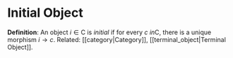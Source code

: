 # Initial Object
**Definition**: An object $i \in \mathsf{C}$ is *initial* if for every $c\ in \mathsf{C}$, there is a unique morphism $i \to c$.
Related: [[category|Category]], [[terminal_object|Terminal Object]].